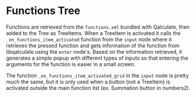 # Functions Tree

Functions are retrieved from the `functions.xml` bundled with Qalculate, then added to the Tree as TreeItems.
When a TreeItem is activated it calls the `_on_functions_item_activated` function from the `input` node where
it retrieves the pressed function and gets information of the function from libqalculate using the `enter` node's.
Based on the information retrieved, it generates a simple popup with different types of inputs so that entering the
arguments for the function is easier in a small screen.

The function `_on_functions_item_activated_grid` in the `input` node is pretty much the same, but it is only used
when a button (not a TreeItem) is activated outside the main function list (ex. Summation button in numbers2).
